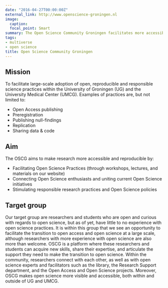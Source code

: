 ```yaml
---
date: "2016-04-27T00:00:00Z"
external_link: http://www.openscience-groningen.nl
image:
  caption: 
  focal_point: Smart
summary: The Open Science Community Groningen facilitates more accessible, reproducible and transparent research.
tags:
- multiverse
- open science
title: Open Science Community Groningen
---
```


## **Mission**

To facilitate large-scale adoption of open, reproducible and responsible science practices within the University of Groningen (UG) and the University Medical Center (UMCG). Examples of practices are, but not limited to:

* Open Access publishing
* Preregistration
* Publishing null-findings
* Replication
* Sharing data & code

## **Aim**

The OSCG aims to make research more accessible and reproducible by:

* Facilitating Open Science Practices (through workshops, lectures, and materials on our website)
* Connecting Open Science enthusiasts and uniting current Open Science initiatives
* Stimulating responsible research practices and Open Science policies

## **Target group**

Our target group are researchers and students who are open and curious with regards to open science, but as of yet, have little to no experience with open science practices. It is within this group that we see an opportunity to facilitate the transition to open access and open science at a large scale, although researchers with more experience with open science are also more than welcome. OSCG is a platform where these researchers and students can acquire new skills, share their expertise, and articulate the support they need to make the transition to open science. Within the community, researchers connect with each other, as well as with open science experts and facilitators such as the library, the Research Support department, and the Open Access and Open Science projects. Moreover, OSCG makes open science more visible and accessible, both within and outside of UG and UMCG.
